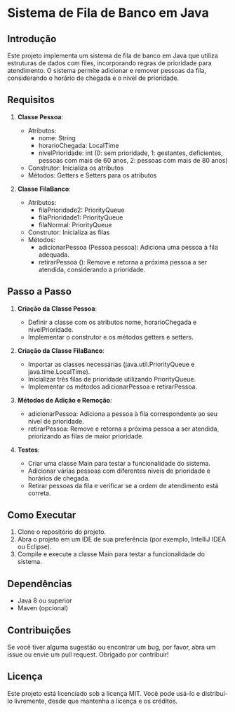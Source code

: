 # Sistema de Fila de Banco em Java

## Introdução

Este projeto implementa um sistema de fila de banco em Java que utiliza estruturas de dados com files, incorporando regras de prioridade para atendimento. O sistema permite adicionar e remover pessoas da fila, considerando o horário de chegada e o nível de prioridade.

## Requisitos

1. **Classe Pessoa**:
   - Atributos:
     - nome: String
     - horarioChegada: LocalTime
     - nivelPrioridade: int (0: sem prioridade, 1: gestantes, deficientes, pessoas com mais de 60 anos, 2: pessoas com mais de 80 anos)
   - Construtor: Inicializa os atributos
   - Métodos: Getters e Setters para os atributos

2. **Classe FilaBanco**:
   - Atributos:
     - filaPrioridade2: PriorityQueue<Pessoa>
     - filaPrioridade1: PriorityQueue<Pessoa>
     - filaNormal: PriorityQueue<Pessoa>
   - Construtor: Inicializa as filas
   - Métodos:
     - adicionarPessoa (Pessoa pessoa): Adiciona uma pessoa à fila adequada.
     - retirarPessoa (): Remove e retorna a próxima pessoa a ser atendida, considerando a prioridade.

## Passo a Passo

1. **Criação da Classe Pessoa**:
   - Definir a classe com os atributos nome, horarioChegada e nivelPrioridade.
   - Implementar o construtor e os métodos getters e setters.

2. **Criação da Classe FilaBanco**:
   - Importar as classes necessárias (java.util.PriorityQueue e java.time.LocalTime).
   - Inicializar três filas de prioridade utilizando PriorityQueue<Pessoa>.
   - Implementar os métodos adicionarPessoa e retirarPessoa.

3. **Métodos de Adição e Remoção**:
   - adicionarPessoa: Adiciona a pessoa à fila correspondente ao seu nivel de prioridade.
   - retirarPessoa: Remove e retorna a próxima pessoa a ser atendida, priorizando as filas de maior prioridade.

4. **Testes**:
   - Criar uma classe Main para testar a funcionalidade do sistema.
   - Adicionar várias pessoas com diferentes niveis de prioridade e horários de chegada.
   - Retirar pessoas da fila e verificar se a ordem de atendimento está correta.

## Como Executar

1. Clone o repositório do projeto.
2. Abra o projeto em um IDE de sua preferência (por exemplo, IntelliJ IDEA ou Eclipse).
3. Compile e execute a classe Main para testar a funcionalidade do sistema.

## Dependências

- Java 8 ou superior
- Maven (opcional)

## Contribuições

Se você tiver alguma sugestão ou encontrar um bug, por favor, abra um issue ou envie um pull request. Obrigado por contribuir!

## Licença

Este projeto está licenciado sob a licença MIT. Você pode usá-lo e distribuí-lo livremente, desde que mantenha a licença e os créditos.